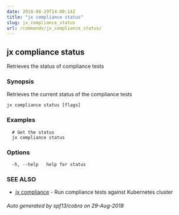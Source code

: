 ```yaml
---
date: 2018-08-29T14:00:14Z
title: "jx compliance status"
slug: jx_compliance_status
url: /commands/jx_compliance_status/
---
```

## jx compliance status

Retrieves the status of compliance tests

### Synopsis

Retrieves the current status of the compliance tests

```
jx compliance status [flags]
```

### Examples

```
  # Get the status
  jx compliance status
```

### Options

```
  -h, --help   help for status
```

### SEE ALSO

* [jx compliance](/commands/jx_compliance/)	 - Run compliance tests against Kubernetes cluster

###### Auto generated by spf13/cobra on 29-Aug-2018
